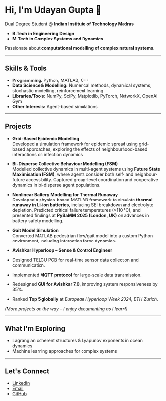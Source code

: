 # Hi, I'm Udayan Gupta 👋  

Dual Degree Student @ **Indian Institute of Technology Madras**  
- **B.Tech in Engineering Design**  
- **M.Tech in Complex Systems and Dynamics**  

Passionate about **computational modelling of complex natural systems**.  

---

## Skills & Tools  
- **Programming:** Python, MATLAB, C++ 
- **Data Science & Modelling:** Numerical methods, dynamical systems, stochastic modelling, reinforcement learning  
- **Libraries/Tools:** NumPy, SciPy, Matplotlib, PyTorch, NetworkX, OpenAI Gym  
- **Other Interests:** Agent-based simulations  

---

## Projects  
-  **Grid-Based Epidemic Modelling**  
  Developed a simulation framework for epidemic spread using grid-based approaches, exploring the effects of neighbourhood-based interactions on infection dynamics.  

-  **Bi-Disperse Collective Behaviour Modelling (FSM)**  
  Modelled collective dynamics in multi-agent systems using **Future State Maximisation (FSM)**, where agents consider both self- and neighbour-future accessibility. Captured group-level coordination and cooperative dynamics in bi-disperse agent populations.

-  **Nonlinear Battery Modelling for Thermal Runaway**  
  Developed a physics-based MATLAB framework to simulate **thermal runaway in Li-ion batteries**, including SEI breakdown and electrolyte depletion. Predicted critical failure temperatures (>110 °C), and presented findings at **PyBaMM 2025 (London, UK)** on advances in battery safety modelling.  

-  **Gait Model Simulation**  
  Converted MATLAB pedestrian flow/gait model into a custom Python environment, including interaction force dynamics.  

-  **Avishkar Hyperloop – Sense & Control Engineer**  
  - Designed TELCU PCB for real-time sensor data collection and communication.  
  - Implemented **MQTT protocol** for large-scale data transmission.  
  - Redesigned **GUI for Avishkar 7.0**, improving system responsiveness by 35%.  
  - Ranked **Top 5 globally** at *European Hyperloop Week 2024, ETH Zurich*.   

*(More projects on the way – I enjoy documenting as I learn!)*  

---

## What I'm Exploring  
- Lagrangian coherent structures & Lyapunov exponents in ocean dynamics  
- Machine learning approaches for complex systems  

---

## Let's Connect  
- [LinkedIn](https://www.linkedin.com/in/udayan-gupta-264853259/)  
- [Email](mailto:ed22b011@smail.iitm.ac.in)  
- [GitHub](https://github.com/flol1973)
